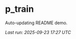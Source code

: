 # p_train

Auto-updating README demo.

<!--START_SECTION:status-->
_Last run: 2025-09-23 17:27 UTC_
<!--END_SECTION:status-->
















































































































































































































































































































































































































































































































































































































































































































































































































